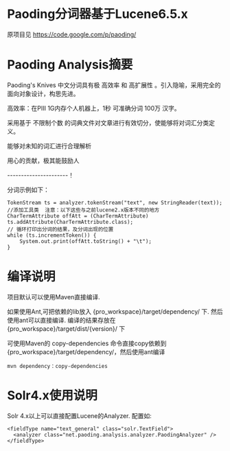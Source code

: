 # Paoding分词器基于Lucene6.5.x

原项目见 https://code.google.com/p/paoding/

# Paoding Analysis摘要

Paoding's Knives 中文分词具有极 高效率 和 高扩展性 。引入隐喻，采用完全的面向对象设计，构思先进。

高效率：在PIII 1G内存个人机器上，1秒 可准确分词 100万 汉字。

采用基于 不限制个数 的词典文件对文章进行有效切分，使能够将对词汇分类定义。

能够对未知的词汇进行合理解析

用心的贡献，极其能鼓励人

----------------------！

分词示例如下：


    TokenStream ts = analyzer.tokenStream("text", new StringReader(text));
    //添加工具类  注意：以下这些与之前lucene2.x版本不同的地方
    CharTermAttribute offAtt = (CharTermAttribute) ts.addAttribute(CharTermAttribute.class);
    // 循环打印出分词的结果，及分词出现的位置
    while (ts.incrementToken()) {
        System.out.print(offAtt.toString() + "\t");
    }


# 编译说明

项目默认可以使用Maven直接编译.

如果使用Ant,可把依赖的lib放入 {pro_workspace}/target/dependency/ 下. 然后使用ant可以直接编译.
编译的结果存放在 {pro_workspace}/target/dist/{version}/ 下


可使用Maven的 copy-dependencies 命令直接copy依赖到{pro_workspace}/target/dependency/，然后使用ant编译


    mvn dependency：copy-dependencies


# Solr4.x使用说明

Solr 4.x以上可以直接配置Lucene的Analyzer.
配置如:


    <fieldType name="text_general" class="solr.TextField">
      <analyzer class="net.paoding.analysis.analyzer.PaodingAnalyzer" />
    </fieldType>

